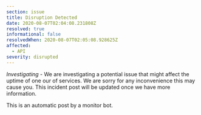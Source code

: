```yaml
---
section: issue
title: Disruption Detected
date: 2020-08-07T02:04:08.231808Z
resolved: true
informational: false
resolvedWhen: 2020-08-07T02:05:08.928625Z
affected:
  - API
severity: disrupted
---
```

*Investigating* - We are investigating a potential issue that might affect the uptime of one our of services. We are sorry for any inconvenience this may cause you. This incident post will be updated once we have more information.

This is an automatic post by a monitor bot.
        